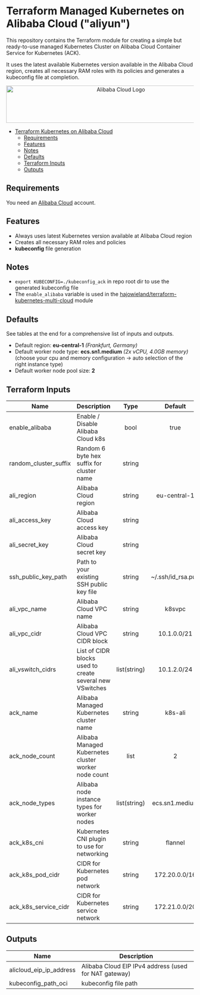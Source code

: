 # Terraform Managed Kubernetes on Alibaba Cloud ("aliyun")

This repository contains the Terraform module for creating a simple but ready-to-use managed Kubernetes Cluster on Alibaba Cloud Container Service for Kubernetes (ACK).

It uses the latest available Kubernetes version available in the Alibaba Cloud region, creates all necessary RAM roles with its policies and generates a kubeconfig file at completion.


<p align="center">
<img alt="Alibaba Cloud Logo" width="600" height="100" src="https://upload.wikimedia.org/wikipedia/commons/4/40/Alibaba-cloud-logo-grey-2-01.png">
</p>


- [Terraform Kubernetes on Alibaba Cloud](#Terraform-Kubernetes-on-Alibaba-Cloud)
  - [Requirements](#Requirements)
  - [Features](#Features)
  - [Notes](#Notes)
  - [Defaults](#Defaults)
  - [Terraform Inputs](#Terraform-Inputs)
  - [Outputs](#Outputs)


## Requirements

You need an [Alibaba Cloud](https://portal.aws.amazon.com/gp/aws/developer/registration/index.html) account.


## Features

* Always uses latest Kubernetes version available at Alibaba Cloud region
* Creates all necessary RAM roles and policies 
* **kubeconfig** file generation


## Notes

* `export KUBECONFIG=./kubeconfig_ack` in repo root dir to use the generated kubeconfig file
* The `enable_alibaba` variable is used in the [hajowieland/terraform-kubernetes-multi-cloud](https://github.com/hajowieland/terraform-kubernetes-multi-cloud) module


## Defaults

See tables at the end for a comprehensive list of inputs and outputs.


* Default region: **eu-central-1** _(Frankfurt, Germany)_
* Default worker node type: **ecs.sn1.medium** _(2x vCPU, 4.0GB memory)_ (choose your cpu and memory configuration -> auto selection of the right instance type)
* Default worker node pool size: **2**



## Terraform Inputs

| Name | Description | Type | Default | Required |
|------|-------------|:----:|:-----:|:-----:|
| enable_alibaba | Enable / Disable Alibaba Cloud k8s  | bool | true | yes |
| random_cluster_suffix | Random 6 byte hex suffix for cluster name | string |  | no|
| ali_region | Alibaba Cloud region | string | eu-central-1 | no |
| ali_access_key | Alibaba Cloud access key | string |   | yes |
| ali_secret_key | Alibaba Cloud secret key | string |  | yes |
| ssh_public_key_path | Path to your existing SSH public key file | string | ~/.ssh/id_rsa.pub | no |
| ali_vpc_name | Alibaba Cloud VPC name | string | k8svpc | no |
| ali_vpc_cidr | Alibaba Cloud VPC CIDR block | string | 10.1.0.0/21 | no |
| ali_vswitch_cidrs | List of CIDR blocks used to create several new VSwitches | list(string) | 10.1.2.0/24 | no |
| ack_name | Alibaba Managed Kubernetes cluster name | string | k8s-ali | no |
| ack_node_count | Alibaba Managed Kubernetes cluster worker node count | list | 2 | no |
| ack_node_types | Alibaba node instance types for worker nodes | list(string) | ecs.sn1.medium | no |
| ack_k8s_cni | Kubernetes CNI plugin to use for networking | string | flannel | no |
| ack_k8s_pod_cidr | CIDR for Kubernetes pod network | string | 172.20.0.0/16 | no |
| ack_k8s_service_cidr | CIDR for Kubernetes service network | string | 172.21.0.0/20 | no |



## Outputs

| Name | Description |
|------|-------------|
| alicloud_eip_ip_address | Alibaba Cloud EIP IPv4 address (used for NAT gateway) |
| kubeconfig_path_oci | kubeconfig file path |
